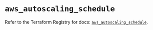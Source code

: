 # `aws_autoscaling_schedule`

Refer to the Terraform Registry for docs: [`aws_autoscaling_schedule`](https://registry.terraform.io/providers/hashicorp/aws/5.83.0/docs/resources/autoscaling_schedule).
